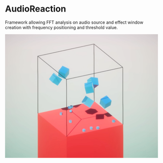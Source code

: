 # AudioReaction

Framework allowing FFT analysis on audio source and effect window creation with frequency positioning and threshold value.

![brownix](https://github.com/alexbourgeois/images/blob/master/AudioReaction/Bronix_01_miniature.png)
